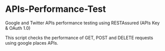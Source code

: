 # APIs-Performance-Test
Google and Twitter APIs performance testing using RESTAssured (APIs Key & OAuth 1.0)


This script checks the performance of GET, POST and DELETE requests using google places APIs.